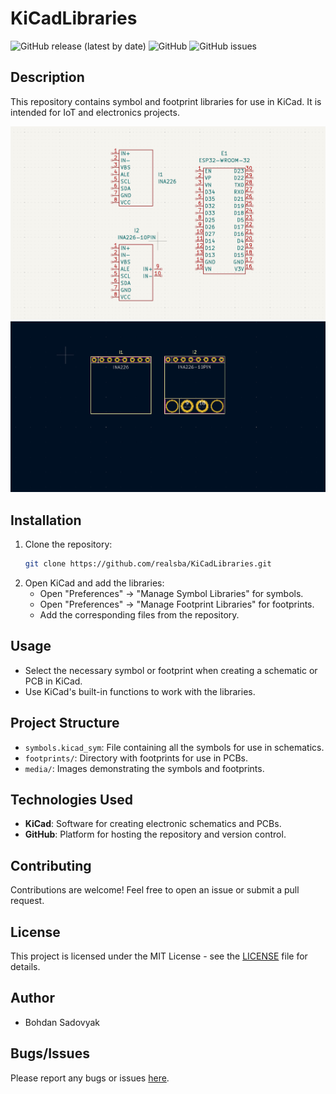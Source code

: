 # KiCadLibraries

![GitHub release (latest by date)](https://img.shields.io/github/v/release/realsba/KiCadLibraries)
![GitHub](https://img.shields.io/github/license/realsba/KiCadLibraries)
![GitHub issues](https://img.shields.io/github/issues/realsba/KiCadLibraries)

## Description
This repository contains symbol and footprint libraries for use in KiCad. It is intended for IoT and electronics projects.

![](media/symbols.png)
![](media/footprints.png)

## Installation
1. Clone the repository:
    ```bash
    git clone https://github.com/realsba/KiCadLibraries.git
    ```
2. Open KiCad and add the libraries:
    - Open "Preferences" -> "Manage Symbol Libraries" for symbols.
    - Open "Preferences" -> "Manage Footprint Libraries" for footprints.
    - Add the corresponding files from the repository.

## Usage
- Select the necessary symbol or footprint when creating a schematic or PCB in KiCad.
- Use KiCad's built-in functions to work with the libraries.

## Project Structure
- `symbols.kicad_sym`: File containing all the symbols for use in schematics.
- `footprints/`: Directory with footprints for use in PCBs.
- `media/`: Images demonstrating the symbols and footprints.

## Technologies Used
- **KiCad**: Software for creating electronic schematics and PCBs.
- **GitHub**: Platform for hosting the repository and version control.

## Contributing
Contributions are welcome! Feel free to open an issue or submit a pull request.

## License
This project is licensed under the MIT License - see the [LICENSE](https://github.com/realsba/KiCadLibraries/blob/main/LICENSE) file for details.

## Author
- Bohdan Sadovyak

## Bugs/Issues
Please report any bugs or issues [here](https://github.com/realsba/KiCadLibraries/issues).
